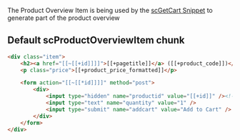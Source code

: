 The Product Overview Item is being used by the [scGetCart Snippet](../Snippets/scGetCart) to generate part of the product overview 

## Default scProductOverviewItem chunk

```` html
<div class="item">
    <h2><a href="[[~[[+id]]]]">[[+pagetitle]]</a> ([[+product_code]])</h2>
    <p class="price">[[+product_price_formatted]]</p>

    <form action="[[~[[*id]]]]" method="post">
        <div>
            <input type="hidden" name="productid" value="[[+id]]" /><!-- not needed on product detail pages itself -->
            <input type="text" name="quantity" value="1" />
            <input type="submit" name="addcart" value="Add to Cart" />
        </div>
    </form>
</div>
```` 